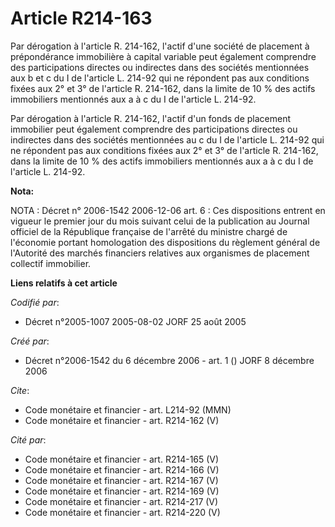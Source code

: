 # Article R214-163

Par dérogation à l'article R. 214-162, l'actif d'une société de placement à prépondérance immobilière à capital variable peut
également comprendre des participations directes ou indirectes dans des sociétés mentionnées aux b et c du I de l'article L.
214-92 qui ne répondent pas aux conditions fixées aux 2° et 3° de l'article R. 214-162, dans la limite de 10 % des actifs
immobiliers mentionnés aux a à c du I de l'article L. 214-92.

Par dérogation à l'article R. 214-162, l'actif d'un fonds de placement immobilier peut également comprendre des
participations directes ou indirectes dans des sociétés mentionnées au c du I de l'article L. 214-92 qui ne répondent pas aux
conditions fixées aux 2° et 3° de l'article R. 214-162, dans la limite de 10 % des actifs immobiliers mentionnés aux a à c du
I de l'article L. 214-92.

**Nota:**

NOTA : Décret n° 2006-1542 2006-12-06 art. 6 : Ces dispositions entrent en vigueur le premier jour du mois suivant celui de
la publication au Journal officiel de la République française de l'arrêté du ministre chargé de l'économie portant
homologation des dispositions du règlement général de l'Autorité des marchés financiers relatives aux organismes de placement
collectif immobilier.

**Liens relatifs à cet article**

_Codifié par_:

  - Décret n°2005-1007 2005-08-02 JORF 25 août 2005

_Créé par_:

  - Décret n°2006-1542 du 6 décembre 2006 - art. 1 () JORF 8 décembre 2006

_Cite_:

  - Code monétaire et financier - art. L214-92 (MMN)
  - Code monétaire et financier - art. R214-162 (V)

_Cité par_:

  - Code monétaire et financier - art. R214-165 (V)
  - Code monétaire et financier - art. R214-166 (V)
  - Code monétaire et financier - art. R214-167 (V)
  - Code monétaire et financier - art. R214-169 (V)
  - Code monétaire et financier - art. R214-217 (V)
  - Code monétaire et financier - art. R214-220 (V)
